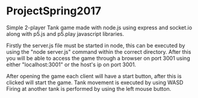 # ProjectSpring2017

Simple 2-player Tank game made with node.js using express and socket.io along with p5.js and p5.play javascript libraries.

Firstly the server.js file must be started in node, this can be executed by using the "node server.js" command within the correct directory.
After this you will be able to access the game through a browser on port 3001 using either "localhost:3001" or the host's ip on port 3001.

After opening the game each client will have a start button, after this is clicked will start the game.
Tank movement is executed by using WASD
Firing at another tank is performed by using the left mouse button.
